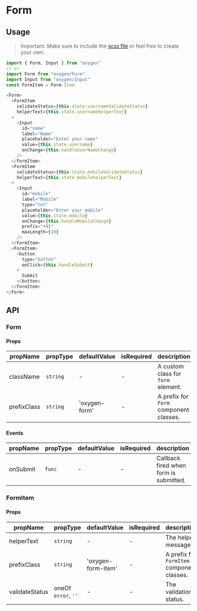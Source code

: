 # Form

## Usage
> Important: Make sure to include the [scss file](https://github.com/carwale/oxygen/blob/master/src/Form/style/form-item.scss) or feel free to create your own.
```js
import { Form, Input } from "oxygen"
// or
import Form from "oxygen/Form"
import Input from "oxygen/Input"
const FormItem = Form.Item

<Form>
  <FormItem
    validateStatus={this.state.usernameValidateStatus}
    helperText={this.state.usernamehelperText}
  >
    <Input
      id="name"
      label="Name"
      placeholder="Enter your name"
      value={this.state.username}
      onChange={this.handleUserNameChange}
    />
  </FormItem>
  <FormItem
    validateStatus={this.state.mobileValidateStatus}
    helperText={this.state.mobilehelperText}
  >
    <Input
      id="mobile"
      label="Mobile"
      type="tel"
      placeholder="Enter your mobile"
      value={this.state.mobile}
      onChange={this.handleMobileChange}
      prefix="+91"
      maxLength={10}
    />
  </FormItem>
  <FormItem>
    <button
      type="button"
      onClick={this.handleSubmit}
    >
      Submit
    </button>
  </FormItem>
</Form>
```

## API

### Form

#### Props

| propName | propType | defaultValue | isRequired | description |
| -------- | -------- | ------------ | ---------- | ----------- |
| className | `string` | - | - | A custom class for `form` element. |
| prefixClass | `string` | 'oxygen-form' | - | A prefix for `Form` component classes. |

#### Events

| propName | propType | defaultValue | isRequired | description |
| -------- | -------- | ------------ | ---------- | ----------- |
| onSubmit | `func` | - | - | Callback fired when form is submitted. |

### FormItem

#### Props

| propName | propType | defaultValue | isRequired | description |
| -------- | -------- | ------------ | ---------- | ----------- |
| helperText | `string` | - | - | The helper message. |
| prefixClass | `string` | 'oxygen-form-item' | - | A prefix for `FormItem` component classes. |
| validateStatus | oneOf `error`, `''` | - | - | The validation status. |
